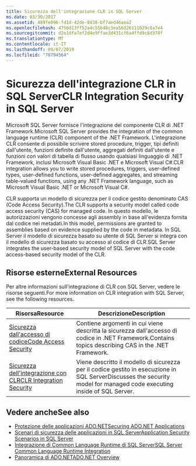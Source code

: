 ```yaml
---
title: Sicurezza dell'integrazione CLR in SQL Server
ms.date: 03/30/2017
ms.assetid: 489fe096-fd1d-42de-8438-bf7aed46aea2
ms.openlocfilehash: 4756d13ff52a4c55b48c3ea56d26111029c8a7e4
ms.sourcegitcommit: d2e1dfa7ef2d4e9ffae3d431cf6a4ffd9c8d378f
ms.translationtype: MT
ms.contentlocale: it-IT
ms.lasthandoff: 09/07/2019
ms.locfileid: "70794564"
---
```

# <a name="clr-integration-security-in-sql-server"></a><span data-ttu-id="228f7-102">Sicurezza dell'integrazione CLR in SQL Server</span><span class="sxs-lookup"><span data-stu-id="228f7-102">CLR Integration Security in SQL Server</span></span>
<span data-ttu-id="228f7-103">Microsoft SQL Server fornisce l'integrazione del componente CLR di .NET Framework.</span><span class="sxs-lookup"><span data-stu-id="228f7-103">Microsoft SQL Server provides the integration of the common language runtime (CLR) component of the .NET Framework.</span></span> <span data-ttu-id="228f7-104">L'integrazione CLR consente di possibile scrivere stored procedure, trigger, tipi definiti dall'utente, funzioni definite dall'utente, aggregati definiti dall'utente e funzioni con valori di tabella di flusso usando qualsiasi linguaggio di .NET Framework, inclusi Microsoft Visual Basic .NET e Microsoft Visual C#.</span><span class="sxs-lookup"><span data-stu-id="228f7-104">CLR integration allows you to write stored procedures, triggers, user-defined types, user-defined functions, user-defined aggregates, and streaming table-valued functions, using any .NET Framework language, such as Microsoft Visual Basic .NET or Microsoft Visual C#.</span></span>  
  
 <span data-ttu-id="228f7-105">CLR supporta un modello di sicurezza per il codice gestito denominato CAS (Code Access Security).</span><span class="sxs-lookup"><span data-stu-id="228f7-105">The CLR supports a security model called code access security (CAS) for managed code.</span></span> <span data-ttu-id="228f7-106">In questo modello, le autorizzazioni vengono concesse agli assembly in base all'evidenza fornita dal codice nei metadati.</span><span class="sxs-lookup"><span data-stu-id="228f7-106">In this model, permissions are granted to assemblies based on evidence supplied by the code in metadata.</span></span> <span data-ttu-id="228f7-107">In SQL Server il modello di sicurezza basato su utente di SQL Server si integra con il modello di sicurezza basato su accesso al codice di CLR.</span><span class="sxs-lookup"><span data-stu-id="228f7-107">SQL Server integrates the user-based security model of SQL Server with the code access-based security model of the CLR.</span></span>  
  
## <a name="external-resources"></a><span data-ttu-id="228f7-108">Risorse esterne</span><span class="sxs-lookup"><span data-stu-id="228f7-108">External Resources</span></span>  
 <span data-ttu-id="228f7-109">Per altre informazioni sull'integrazione di CLR con SQL Server, vedere le risorse seguenti.</span><span class="sxs-lookup"><span data-stu-id="228f7-109">For more information on CLR integration with SQL Server, see the following resources.</span></span>  
  
|<span data-ttu-id="228f7-110">Risorsa</span><span class="sxs-lookup"><span data-stu-id="228f7-110">Resource</span></span>|<span data-ttu-id="228f7-111">Descrizione</span><span class="sxs-lookup"><span data-stu-id="228f7-111">Description</span></span>|  
|--------------|-----------------|  
|[<span data-ttu-id="228f7-112">Sicurezza dall'accesso di codice</span><span class="sxs-lookup"><span data-stu-id="228f7-112">Code Access Security</span></span>](../../../misc/code-access-security.md)|<span data-ttu-id="228f7-113">Contiene argomenti in cui viene descritta la sicurezza dall'accesso di codice in .NET Framework.</span><span class="sxs-lookup"><span data-stu-id="228f7-113">Contains topics describing CAS in the .NET Framework.</span></span>|  
|[<span data-ttu-id="228f7-114">Sicurezza dell'integrazione con CLR</span><span class="sxs-lookup"><span data-stu-id="228f7-114">CLR Integration Security</span></span>](/sql/relational-databases/clr-integration/security/clr-integration-security)|<span data-ttu-id="228f7-115">Viene descritto il modello di sicurezza per il codice gestito in esecuzione in SQL Server</span><span class="sxs-lookup"><span data-stu-id="228f7-115">Discusses the security model for managed code executing inside of SQL Server.</span></span>|  
  
## <a name="see-also"></a><span data-ttu-id="228f7-116">Vedere anche</span><span class="sxs-lookup"><span data-stu-id="228f7-116">See also</span></span>

- [<span data-ttu-id="228f7-117">Protezione delle applicazioni ADO.NET</span><span class="sxs-lookup"><span data-stu-id="228f7-117">Securing ADO.NET Applications</span></span>](../securing-ado-net-applications.md)
- [<span data-ttu-id="228f7-118">Scenari di sicurezza delle applicazioni in SQL Server</span><span class="sxs-lookup"><span data-stu-id="228f7-118">Application Security Scenarios in SQL Server</span></span>](application-security-scenarios-in-sql-server.md)
- [<span data-ttu-id="228f7-119">Integrazione di Common Language Runtime di SQL Server</span><span class="sxs-lookup"><span data-stu-id="228f7-119">SQL Server Common Language Runtime Integration</span></span>](sql-server-common-language-runtime-integration.md)
- [<span data-ttu-id="228f7-120">Panoramica di ADO.NET</span><span class="sxs-lookup"><span data-stu-id="228f7-120">ADO.NET Overview</span></span>](../ado-net-overview.md)
